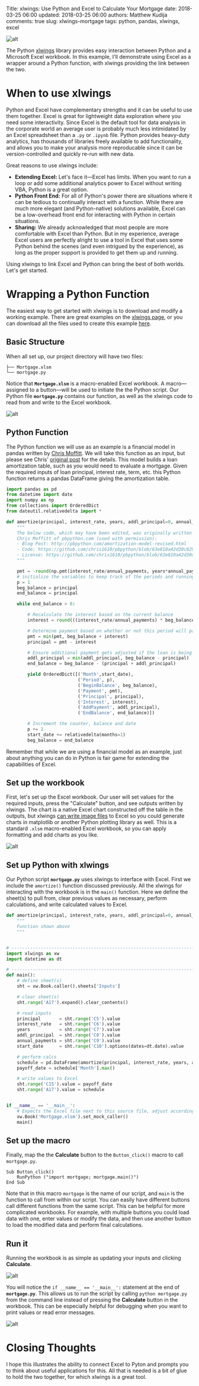 Title: xlwings: Use Python and Excel to Calculate Your Mortgage
date: 2018-03-25 06:00
updated: 2018-03-25 06:00
authors: Matthew Kudija
comments: true
slug: xlwings-mortgage
tags: python, pandas, xlwings, excel
<!-- status: draft -->

<!-- PELICAN_BEGIN_SUMMARY -->

![alt]({filename}/images/xlwings-mortgage-1.gif)

The Python [xlwings](https://www.xlwings.org/) library provides easy interaction between Python and a Microsoft Excel workbook. In this example, I'll demonstrate using Excel as a wrapper around a Python function, with xlwings providing the link between the two.

<!-- PELICAN_END_SUMMARY -->

# When to use xlwings
Python and Excel have complementary strengths and it can be useful to use them together. Excel is great for lightweight data exploration where you need some interactivity. Since Excel is the default tool for data analysis in the corporate world an average user is probably much less intimidated by an Excel spreadsheet than a `.py` or `.ipynb` file. Python provides heavy-duty analytics, has thousands of libraries freely available to add functionality, and allows you to make your analysis more reproducable since it can be version-controlled and quickly re-run with new data. 

Great reasons to use xlwings include:

- **Extending Excel:** Let's face it—Excel has limits. When you want to run a loop or add some additional analytics power to Excel without writing VBA, Python is a great option.
- **Python Front End:** For all of Python's power there are situations where it can be tedious to continually interact with a function. While there are much more elegant (and Python-native) solutions available, Excel can be a low-overhead front end for interacting with Python in certain situations.
- **Sharing:** We already acknowledged that most people are more comfortable with Excel than Python. But in my experience, average Excel users are perfectly alright to use a tool in Excel that uses some Python behind the scenes (and even intrigued by the experience), as long as the proper support is provided to get them up and running.

Using xlwings to link Excel and Python can bring the best of both worlds. Let's get started.

# Wrapping a Python Function
The easiest way to get started with xlwings is to download and modify a working example. There are great examples on the [xlwings page](https://www.xlwings.org/examples), or you can download all the files used to create this example [here](https://github.com/mkudija/blog/tree/master/content/downloads/code/xlwings-mortgage). 

## Basic Structure

When all set up, our project directory will have two files:

```console
├── Mortgage.xlsm
└── mortgage.py
```

Notice that **`Mortgage.xlsm`** is a macro-enabled Excel workbook. A macro—assigned to a button—will be used to initiate the the Python script. Our Python file **`mortgage.py`** contains our function, as well as the xlwings code to read from and write to the Excel workbook.

![alt]({filename}/images/xlwings-mortgage-1.png)


## Python Function
The Python function we will use as an example is a financial model in pandas written by [Chris Moffitt](https://twitter.com/chris1610). We will take this function as an input, but please see Chris' [original post](http://pbpython.com/amortization-model-revised.html) for the details. This model builds a loan amortization table, such as you would need to evaluate a mortgage. Given the required inputs of loan principal, interest rate, term, etc. this Python function returns a pandas DataFrame giving the amortization table. 

```python
import pandas as pd
from datetime import date
import numpy as np
from collections import OrderedDict
from dateutil.relativedelta import *

def amortize(principal, interest_rate, years, addl_principal=0, annual_payments=12, start_date=date.today()):
    """
    The below code, which may have been edited, was originally written by 
    Chris Moffitt of pbpython.com (used with permission):
    - Blog Post: http://pbpython.com/amortization-model-revised.html
    - Code: https://github.com/chris1610/pbpython/blob/63e810a42d30c8297b82f6da43e5e962b8a6f15a/notebooks/Amortization-Corrected-Final.ipynb
    - License: https://github.com/chris1610/pbpython/blob/63e810a42d30c8297b82f6da43e5e962b8a6f15a/LICENSE
    """

    pmt = -round(np.pmt(interest_rate/annual_payments, years*annual_payments, principal), 2)
    # initialize the variables to keep track of the periods and running balances
    p = 1
    beg_balance = principal
    end_balance = principal

    while end_balance > 0:

        # Recalculate the interest based on the current balance
        interest = round(((interest_rate/annual_payments) * beg_balance), 2)

        # Determine payment based on whether or not this period will pay off the loan
        pmt = min(pmt, beg_balance + interest)
        principal = pmt - interest

        # Ensure additional payment gets adjusted if the loan is being paid off
        addl_principal = min(addl_principal, beg_balance - principal)
        end_balance = beg_balance - (principal + addl_principal)

        yield OrderedDict([('Month',start_date),
                           ('Period', p),
                           ('BeginBalance', beg_balance),
                           ('Payment', pmt),
                           ('Principal', principal),
                           ('Interest', interest),
                           ('AddPayment', addl_principal),
                           ('EndBalance', end_balance)])

        # Increment the counter, balance and date
        p += 1
        start_date += relativedelta(months=1)
        beg_balance = end_balance
```

Remember that while we are using a financial model as an example, just about anything you can do in Python is fair game for extending the capabilities of Excel.


## Set up the workbook
First, let's set up the Excel workbook. Our user will set values for the required inputs, press the "Calculate" button, and see outputs written by xlwings. The chart is a native Excel chart constructed off the table in the outputs, but xlwings [can write image files](http://docs.xlwings.org/en/stable/matplotlib.html) to Excel so you could generate charts in matplotlib or another Python plotting library as well. This is a standard `.xlsm` macro-enabled Excel workbook, so you can apply formatting and add charts as you like.

![alt]({filename}/images/xlwings-mortgage-2.png)


## Set up Python with xlwings
Our Python script **`mortgage.py`** uses xlwings to interface with Excel. First we include the `amortize()` function discussed previously. All the xlwings for interacting with the workbook is in the `main()` function. Here we define the sheet(s) to pull from, clear previous values as necessary, perform calculations, and write calculated values to Excel.



```python
def amortize(principal, interest_rate, years, addl_principal=0, annual_payments=12, start_date=date.today()):
    """
    Function shown above
    """


# --------------------------------------------------------------------------------------------------------    
import xlwings as xw
import datetime as dt

# --------------------------------------------------------------------------------------------------------
def main():
    # define sheet(s)
    sht = xw.Book.caller().sheets['Inputs']

    # clear sheet(s)
    sht.range('A17').expand().clear_contents()

    # read inputs
    principal       = sht.range('C5').value
    interest_rate   = sht.range('C6').value
    years           = sht.range('C7').value
    addl_principal  = sht.range('C8').value
    annual_payments = sht.range('C9').value
    start_date      = sht.range('C10').options(dates=dt.date).value

    # perform calcs
    schedule = pd.DataFrame(amortize(principal, interest_rate, years, addl_principal, annual_payments, start_date))
    payoff_date = schedule['Month'].max()

    # write values to Excel
    sht.range('C15').value = payoff_date
    sht.range('A17').value = schedule


if __name__ == '__main__':
    # Expects the Excel file next to this source file, adjust accordingly.
    xw.Book('Mortgage.xlsm').set_mock_caller()
    main()
```

## Set up the macro

Finally, map the the **Calculate** button to the `Button_click()` macro to call `mortgage.py`.

```vba
Sub Button_click()
    RunPython ("import mortgage; mortgage.main()")
End Sub
```

Note that in this macro `mortgage` is the name of our script, and `main` is the function to call from within our script. You can easily have different buttons call different functions from the same script. This can be helpful for more complicated workbooks. For example, with multiple buttons you could load data with one, enter values or modify the data, and then use another button to load the modified data and perform final calculations.


## Run it
Running the workbook is as simple as updating your inputs and clicking **Calculate**. 

![alt]({filename}/images/xlwings-mortgage-1.gif)

You will notice the `if __name__ == '__main__':` statement at the end of **`mortgage.py`**. This allows us to run the script by calling `python mortgage.py` from the command line instead of pressing the **Calculate** button in the workbook. This can be especially helpful for debugging when you want to print values or read error messages. 

![alt]({filename}/images/xlwings-mortgage-3.gif)


# Closing Thoughts
I hope this illustrates the ability to connect Excel to Pyton and prompts you to think about useful applications for this. All that is needed is a bit of glue to hold the two together, for which xlwings is a great tool.

<!-- NOTES:
- used LICEcap for GIF screen animations: https://www.cockos.com/licecap/
 -->
